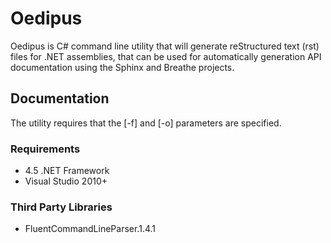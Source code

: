 
# Oedipus #
Oedipus is C# command line utility that will generate reStructured text (rst) files for .NET assemblies, that can be used for automatically generation API documentation using the Sphinx and Breathe projects.

## Documentation ##
The utility requires that the [-f] and [-o] parameters are specified.


### Requirements ###
- 4.5 .NET Framework
- Visual Studio 2010+

### Third Party Libraries ###
- FluentCommandLineParser.1.4.1
